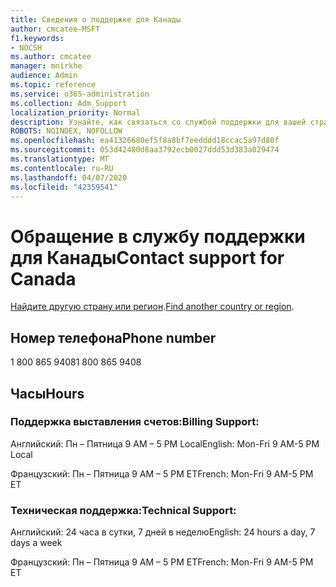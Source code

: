 ```yaml
---
title: Сведения о поддержке для Канады
author: cmcatee-MSFT
f1.keywords:
- NOCSH
ms.author: cmcatee
manager: mnirkhe
audience: Admin
ms.topic: reference
ms.service: o365-administration
ms.collection: Adm_Support
localization_priority: Normal
description: Узнайте, как связаться со службой поддержки для вашей страны или региона.
ROBOTS: NOINDEX, NOFOLLOW
ms.openlocfilehash: ea41326680ef5f8a8bf7eedddd18ccac5a97d80f
ms.sourcegitcommit: 053d42480d8aa3792ecb0027ddd53d383a029474
ms.translationtype: MT
ms.contentlocale: ru-RU
ms.lasthandoff: 04/07/2020
ms.locfileid: "42359541"
---
```

# <a name="contact-support-for-canada"></a><span data-ttu-id="37284-103">Обращение в службу поддержки для Канады</span><span class="sxs-lookup"><span data-stu-id="37284-103">Contact support for Canada</span></span>

<span data-ttu-id="37284-104">[Найдите другую страну или регион](../contact-support-for-business-products.md).</span><span class="sxs-lookup"><span data-stu-id="37284-104">[Find another country or region](../contact-support-for-business-products.md).</span></span>

## <a name="phone-number"></a><span data-ttu-id="37284-105">Номер телефона</span><span class="sxs-lookup"><span data-stu-id="37284-105">Phone number</span></span>
<span data-ttu-id="37284-106">1 800 865 9408</span><span class="sxs-lookup"><span data-stu-id="37284-106">1 800 865 9408</span></span>

## <a name="hours"></a><span data-ttu-id="37284-107">Часы</span><span class="sxs-lookup"><span data-stu-id="37284-107">Hours</span></span>
### <a name="billing-support"></a><span data-ttu-id="37284-108">Поддержка выставления счетов:</span><span class="sxs-lookup"><span data-stu-id="37284-108">Billing Support:</span></span>

<span data-ttu-id="37284-109">Английский: Пн – Пятница 9 AM – 5 PM Local</span><span class="sxs-lookup"><span data-stu-id="37284-109">English: Mon-Fri 9 AM-5 PM Local</span></span>

<span data-ttu-id="37284-110">Французский: Пн – Пятница 9 AM – 5 PM ET</span><span class="sxs-lookup"><span data-stu-id="37284-110">French: Mon-Fri 9 AM-5 PM ET</span></span>

### <a name="technical-support"></a><span data-ttu-id="37284-111">Техническая поддержка:</span><span class="sxs-lookup"><span data-stu-id="37284-111">Technical Support:</span></span>

<span data-ttu-id="37284-112">Английский: 24 часа в сутки, 7 дней в неделю</span><span class="sxs-lookup"><span data-stu-id="37284-112">English: 24 hours a day, 7 days a week</span></span>

<span data-ttu-id="37284-113">Французский: Пн – Пятница 9 AM – 5 PM ET</span><span class="sxs-lookup"><span data-stu-id="37284-113">French: Mon-Fri 9 AM-5 PM ET</span></span>
